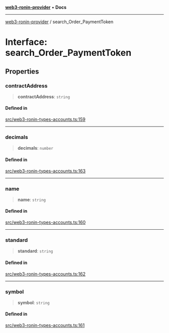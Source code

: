 [**web3-ronin-provider**](../README.md) • **Docs**

***

[web3-ronin-provider](../globals.md) / search\_Order\_PaymentToken

# Interface: search\_Order\_PaymentToken

## Properties

### contractAddress

> **contractAddress**: `string`

#### Defined in

[src/web3-ronin-types-accounts.ts:159](https://github.com/chuacw/web3-ronin-provider/blob/8f8ec8edfaa82f0741161cc9ab238177f2999ade/src/web3-ronin-types-accounts.ts#L159)

***

### decimals

> **decimals**: `number`

#### Defined in

[src/web3-ronin-types-accounts.ts:163](https://github.com/chuacw/web3-ronin-provider/blob/8f8ec8edfaa82f0741161cc9ab238177f2999ade/src/web3-ronin-types-accounts.ts#L163)

***

### name

> **name**: `string`

#### Defined in

[src/web3-ronin-types-accounts.ts:160](https://github.com/chuacw/web3-ronin-provider/blob/8f8ec8edfaa82f0741161cc9ab238177f2999ade/src/web3-ronin-types-accounts.ts#L160)

***

### standard

> **standard**: `string`

#### Defined in

[src/web3-ronin-types-accounts.ts:162](https://github.com/chuacw/web3-ronin-provider/blob/8f8ec8edfaa82f0741161cc9ab238177f2999ade/src/web3-ronin-types-accounts.ts#L162)

***

### symbol

> **symbol**: `string`

#### Defined in

[src/web3-ronin-types-accounts.ts:161](https://github.com/chuacw/web3-ronin-provider/blob/8f8ec8edfaa82f0741161cc9ab238177f2999ade/src/web3-ronin-types-accounts.ts#L161)
